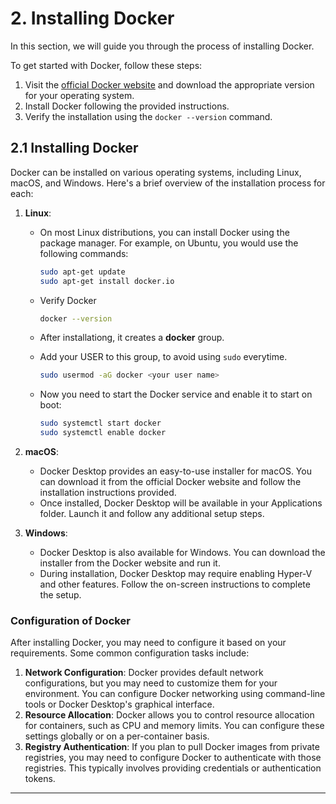 # 2. Installing Docker

In this section, we will guide you through the process of installing Docker.

To get started with Docker, follow these steps:

1. Visit the [official Docker website](https://www.docker.com/) and download the appropriate version for your operating system.
2. Install Docker following the provided instructions.
3. Verify the installation using the `docker --version` command.

## 2.1 Installing Docker

Docker can be installed on various operating systems, including Linux, macOS, and Windows. Here's a brief overview of the installation process for each:

1.  **Linux**:

    - On most Linux distributions, you can install Docker using the package manager. For example, on Ubuntu, you would use the following commands:

      ```bash
      sudo apt-get update
      sudo apt-get install docker.io
      ```

    - Verify Docker

      ```bash
      docker --version
      ```

    - After installationg, it creates a **docker** group.
    - Add your USER to this group, to avoid using `sudo` everytime.

      ```bash
      sudo usermod -aG docker <your user name>
      ```

    - Now you need to start the Docker service and enable it to start on boot:

      ```bash
      sudo systemctl start docker
      sudo systemctl enable docker
      ```

2.  **macOS**:

    - Docker Desktop provides an easy-to-use installer for macOS. You can download it from the official Docker website and follow the installation instructions provided.
    - Once installed, Docker Desktop will be available in your Applications folder. Launch it and follow any additional setup steps.

3.  **Windows**:

    - Docker Desktop is also available for Windows. You can download the installer from the Docker website and run it.
    - During installation, Docker Desktop may require enabling Hyper-V and other features. Follow the on-screen instructions to complete the setup.

### Configuration of Docker

After installing Docker, you may need to configure it based on your requirements. Some common configuration tasks include:

1.  **Network Configuration**: Docker provides default network configurations, but you may need to customize them for your environment. You can configure Docker networking using command-line tools or Docker Desktop's graphical interface.
2.  **Resource Allocation**: Docker allows you to control resource allocation for containers, such as CPU and memory limits. You can configure these settings globally or on a per-container basis.
3.  **Registry Authentication**: If you plan to pull Docker images from private registries, you may need to configure Docker to authenticate with those registries. This typically involves providing credentials or authentication tokens.

---
